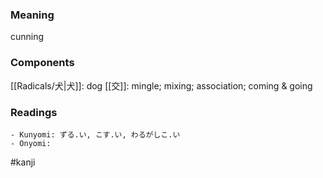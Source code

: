 ### Meaning

cunning

### Components

[[Radicals/犬|犬]]: dog [[交]]: mingle; mixing; association; coming & going

### Readings

```
- Kunyomi: ずる.い, こす.い, わるがしこ.い
- Onyomi: 
```

#kanji